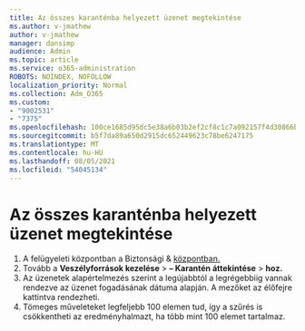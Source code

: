 ```yaml
---
title: Az összes karanténba helyezett üzenet megtekintése
ms.author: v-jmathew
author: v-jmathew
manager: dansimp
audience: Admin
ms.topic: article
ms.service: o365-administration
ROBOTS: NOINDEX, NOFOLLOW
localization_priority: Normal
ms.collection: Adm_O365
ms.custom:
- "9002531"
- "7375"
ms.openlocfilehash: 100ce1685d95dc5e38a6b03b2ef2cf8c1c7a092157f4d30866b3dd36375ae2f0
ms.sourcegitcommit: b5f7da89a650d2915dc652449623c78be6247175
ms.translationtype: MT
ms.contentlocale: hu-HU
ms.lasthandoff: 08/05/2021
ms.locfileid: "54045134"
---
```

# <a name="view-all-quarantined-messages"></a>Az összes karanténba helyezett üzenet megtekintése

1. A felügyeleti központban a Biztonsági & [központban.](https://go.microsoft.com/fwlink/p/?linkid=2077143)
2. Tovább a **Veszélyforrások kezelése**  >  **– Karantén áttekintése**  >  **hoz.**
3. Az üzenetek alapértelmezés szerint a legújabbtól a legrégebbiig vannak rendezve az üzenet fogadásának dátuma alapján. A mezőket az élőfejre kattintva rendezheti.
4. Tömeges műveleteket legfeljebb 100 elemen tud, így a szűrés is csökkentheti az eredményhalmazt, ha több mint 100 elemet tartalmaz.
